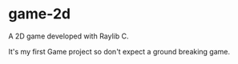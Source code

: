 # game-2d
A 2D game developed with Raylib C. 

It's my first Game project so don't expect a ground breaking game.
